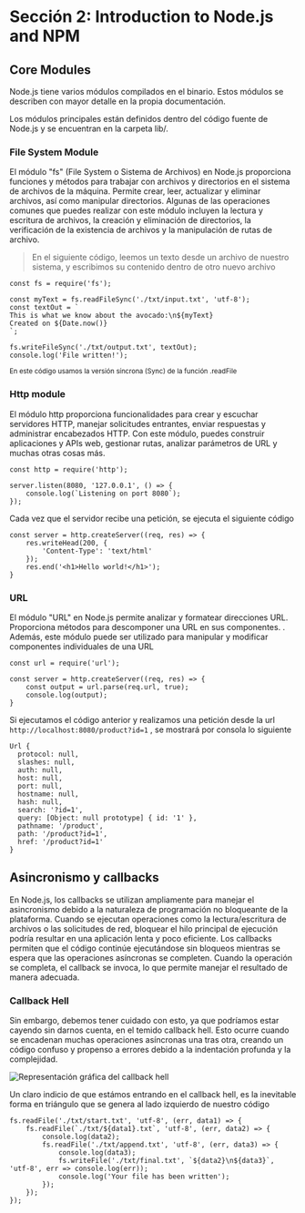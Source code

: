 
# Sección 2: Introduction to Node.js and NPM
## Core Modules

Node.js tiene varios módulos compilados en el binario. Estos módulos se describen con mayor detalle en la propia documentación.

Los módulos principales están definidos dentro del código fuente de Node.js y se encuentran en la carpeta lib/.

### File System Module
El módulo "fs" (File System o Sistema de Archivos) en Node.js proporciona funciones y métodos para trabajar con archivos y directorios en el sistema de archivos de la máquina. Permite crear, leer, actualizar y eliminar archivos, así como manipular directorios. Algunas de las operaciones comunes que puedes realizar con este módulo incluyen la lectura y escritura de archivos, la creación y eliminación de directorios, la verificación de la existencia de archivos y la manipulación de rutas de archivo.

> En el siguiente código, leemos un texto desde un archivo de nuestro sistema, y escribimos su contenido dentro de otro nuevo archivo
```
const fs = require('fs');

const myText = fs.readFileSync('./txt/input.txt', 'utf-8');
const textOut = `
This is what we know about the avocado:\n${myText}
Created on ${Date.now()}
`;

fs.writeFileSync('./txt/output.txt', textOut);
console.log('File written!');
```
<sup>En este código usamos la versión síncrona (Sync) de la función .readFile</sup>

### Http module
El módulo http proporciona funcionalidades para crear y escuchar servidores HTTP, manejar solicitudes entrantes, enviar respuestas y administrar encabezados HTTP. Con este módulo, puedes construir aplicaciones y APIs web, gestionar rutas, analizar parámetros de URL y muchas otras cosas más.

```
const http = require('http');

server.listen(8080, '127.0.0.1', () => {
    console.log(`Listening on port 8080`);
});
```
Cada vez que el servidor recibe una petición, se ejecuta el siguiente código
```
const server = http.createServer((req, res) => {
    res.writeHead(200, {
        'Content-Type': 'text/html'
    });
    res.end('<h1>Hello world!</h1>');
}
```

### URL
El módulo "URL" en Node.js permite analizar y formatear direcciones URL. Proporciona métodos para descomponer una URL en sus componentes. . Además, este módulo puede ser utilizado para manipular y modificar componentes individuales de una URL
```
const url = require('url');

const server = http.createServer((req, res) => {
    const output = url.parse(req.url, true);
    console.log(output);
}
```

Si ejecutamos el código anterior y realizamos una petición desde la url `http://localhost:8080/product?id=1` , se mostrará por consola lo siguiente
```
Url {
  protocol: null,
  slashes: null,
  auth: null,
  host: null,
  port: null,
  hostname: null,
  hash: null,
  search: '?id=1',
  query: [Object: null prototype] { id: '1' },
  pathname: '/product',
  path: '/product?id=1',
  href: '/product?id=1'
}
```


## Asincronismo y callbacks
En Node.js, los callbacks se utilizan ampliamente para manejar el asincronismo debido a la naturaleza de programación no bloqueante de la plataforma. Cuando se ejecutan operaciones como la lectura/escritura de archivos o las solicitudes de red, bloquear el hilo principal de ejecución podría resultar en una aplicación lenta y poco eficiente. Los callbacks permiten que el código continúe ejecutándose sin bloqueos mientras se espera que las operaciones asíncronas se completen. Cuando la operación se completa, el callback se invoca, lo que permite manejar el resultado de manera adecuada. 

### Callback Hell
Sin embargo, debemos tener cuidado con esto, ya que podríamos estar cayendo sin darnos cuenta, en el temido callback hell. Esto ocurre cuando se encadenan muchas operaciones asíncronas una tras otra, creando un código confuso y propenso a errores debido a la indentación profunda y la complejidad.

![Representación gráfica del callback hell](https://res.cloudinary.com/practicaldev/image/fetch/s--GK0lccB7--/c_limit%2Cf_auto%2Cfl_progressive%2Cq_auto%2Cw_800/https://dev-to-uploads.s3.amazonaws.com/uploads/articles/zg6zcvprrd2odms4sc3x.png)

Un claro indicio de que estámos entrando en el callback hell, es la inevitable forma en triángulo que se genera al lado izquierdo de nuestro código

```
fs.readFile('./txt/start.txt', 'utf-8', (err, data1) => {
    fs.readFile(`./txt/${data1}.txt`, 'utf-8', (err, data2) => {
        console.log(data2);
        fs.readFile('./txt/append.txt', 'utf-8', (err, data3) => {
            console.log(data3);
            fs.writeFile('./txt/final.txt', `${data2}\n${data3}`, 'utf-8', err => console.log(err));
            console.log('Your file has been written');
        });
    });
});
```

